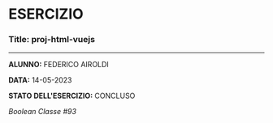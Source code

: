 # ESERCIZIO

### Title: proj-html-vuejs
---
**ALUNNO:** FEDERICO AIROLDI

**DATA:** 14-05-2023

**STATO DELL'ESERCIZIO:** CONCLUSO

_Boolean Classe #93_